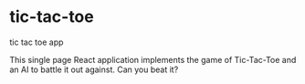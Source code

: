 # tic-tac-toe
tic tac toe app


This single page React application implements the game of Tic-Tac-Toe and an AI to battle it out against. Can you beat it?
